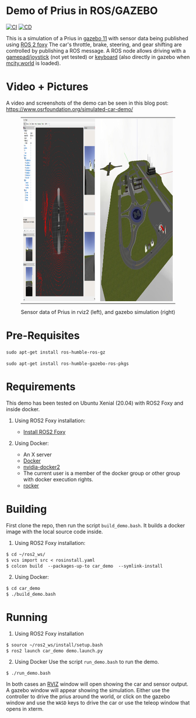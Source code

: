 # Demo of Prius in ROS/GAZEBO
[![CI](https://github.com/NovoG93/car_demo/actions/workflows/CI.yml/badge.svg?event=push)](https://github.com/NovoG93/car_demo/actions/workflows/CI.yml)
[![CD](https://github.com/NovoG93/car_demo/actions/workflows/CD.yml/badge.svg?event=workflow_run)](https://github.com/NovoG93/car_demo/actions/workflows/CD.yml)

This is a simulation of a Prius in [gazebo 11](http://gazebosim.org) with sensor data being published using [ROS 2 foxy](http://wiki.ros.org/noetic/Installation)
The car's throttle, brake, steering, and gear shifting are controlled by publishing a ROS message.
A ROS node allows driving with a [gamepad/joystick](./car_demo/scripts/joystick_translator.py) (not yet tested) or [keyboard](./car_demo/scripts/prius_teleop_keyboard.py) (also directly in gazebo when [mcity.world](./car_demo/worlds/mcity.world) is loaded).

# Video + Pictures

A video and screenshots of the demo can be seen in this blog post: https://www.osrfoundation.org/simulated-car-demo/

<figure>
    <center>
        <table><tr>
            <td> <img src="./assets/rviz.png" title="Rviz overview" height="500"/> </td>
            <td> <img src="./assets/gazebo.jpg" title="Gazebo overview" height="500"/> </td>
        </tr></table>
        <figcaption>Sensor data of Prius in rviz2 (left), and gazebo simulation (right)</figcaption>
    </center>
</figure>

# Pre-Requisites
``` sudo apt-get install ros-humble-ros-gz ```

```sudo apt-get install ros-humble-gazebo-ros-pkgs```



# Requirements

This demo has been tested on Ubuntu Xenial (20.04) with ROS2 Foxy and inside docker.

1. Using ROS2 Foxy installation:
   * [Install ROS2 Foxy](https://docs.ros.org/en/foxy/Installation.html)

2. Using Docker:
   * An X server
   * [Docker](https://www.docker.com/get-docker)
   * [nvidia-docker2](https://github.com/nvidia/nvidia-docker/wiki/Installation-(version-2.0))
   * The current user is a member of the docker group or other group with docker execution rights.
   * [rocker](https://github.com/osrf/rocker)

# Building

First clone the repo, then run the script `build_demo.bash`.
It builds a docker image with the local source code inside.


1. Using ROS2 Foxy installation:
```
$ cd ~/ros2_ws/
$ vcs import src < rosinstall.yaml
$ colcon build  --packages-up-to car_demo  --symlink-install 
```
2. Using Docker:
```
$ cd car_demo
$ ./build_demo.bash
```

# Running

1. Using ROS2 Foxy installation
```
$ source ~/ros2_ws/install/setup.bash
$ ros2 launch car_demo demo.launch.py
```
2. Using Docker
Use the script `run_demo.bash` to run the demo.
```
$ ./run_demo.bash
```
In both cases an [RVIZ](http://wiki.ros.org/rviz) window will open showing the car and sensor output.
A gazebo window will appear showing the simulation.
Either use the controller to drive the prius around the world, or click on the gazebo window and use the `WASD` keys to drive the car or use the teleop window that opens in xterm.
